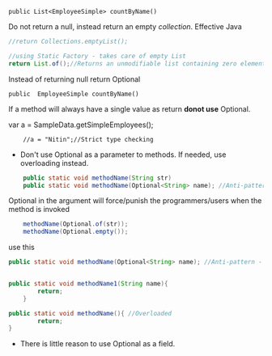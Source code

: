 
    public List<EmployeeSimple> countByName()

Do not return a null, instead return an empty *collection*. Effective Java

```java
//return Collections.emptyList();

//using Static Factory - takes care of empty List
return List.of();//Returns an unmodifiable list containing zero elements.
```
Instead of returning null return Optional<T>

    public  EmployeeSimple countByName()

If a method will always have a single value as return **donot use** Optional.

var a = SampleData.getSimpleEmployees();

        //a = "Nitin";//Strict type checking


* Don't use Optional<T> as a parameter to methods. If needed, use overloading instead.
```java
    public static void methodName(String str)
    public static void methodName(Optional<String> name); //Anti-pattern - DO NOT DO THIS
```

Optional in the argument will force/punish the programmers/users when the method is invoked
```java
    methodName(Optional.of(str));
    methodName(Optional.empty());
```

use this
```java
public static void methodName(Optional<String> name); //Anti-pattern - Split into the below


public static void methodName1(String name){
        return;
    }

public static void methodName(){ //Overloaded
        return;
}
```

* There is little reason to use Optional as a field.

